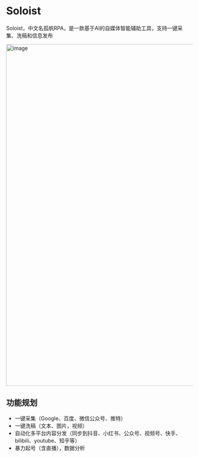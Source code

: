 # Soloist

Soloist，中文名孤帆RPA，是一款基于AI的自媒体智能辅助工具，支持一键采集、洗稿和信息发布

<img width="921" alt="image" src="https://github.com/LinkedSea/Soloist/assets/16484499/741afd04-8932-41e2-9e35-ed7b37da2447">

## 功能规划

* 一键采集（Google、百度、微信公众号、推特）
* 一键洗稿（文本、图片，视频） 
* 自动化多平台内容分发（同步到抖音、小红书、公众号、视频号、快手、bilibili、youtube、知乎等）
* 暴力起号（含直播），数据分析
